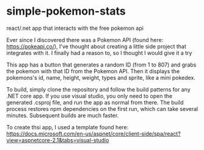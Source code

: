 # simple-pokemon-stats
react/.net app that interacts with the free pokemon api

Ever since I discovered there was a Pokemon API (found here: https://pokeapi.co/), I've thought about creating a little side project that integrates with it. 
I finally had a reason to, so I thought I would give it a try

This app has a button that generates a random ID (from 1 to 807) and grabs the pokemon with that ID from the Pokemon API. Then it displays the pokemons's id, name, height, weight, types and sprite, like a mini pokedex.

To build, simply clone the repository and follow the build patterns for any .NET core app. 
If you use visual studio, you only need to open the generated .csproj file, and run the app as normal from there.
The build process restores npm dependencies on the first run, which can take several minutes. Subsequent builds are much faster.

To create thsi app, I used a template found here: https://docs.microsoft.com/en-us/aspnet/core/client-side/spa/react?view=aspnetcore-2.1&tabs=visual-studio
